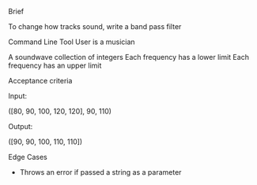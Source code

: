 Brief

To change how tracks sound, write a band pass filter

Command Line Tool
User is a musician

A soundwave collection of integers
Each frequency has a lower limit
Each frequency has an upper limit

Acceptance criteria

Input:

([80, 90, 100, 120, 120], 90, 110)

Output:

([90, 90, 100, 110, 110])

Edge Cases

- Throws an error if passed a string as a parameter
